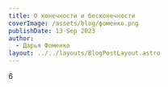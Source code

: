 ```yaml
---
title: О конечности и бесконечности
coverImage: /assets/blog/фоменко.png
publishDate: 13 Sep 2023
author:
  - Дарья Фоменко
layout: ../../layouts/BlogPostLayout.astro
---
```

6